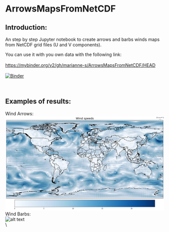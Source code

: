 # ArrowsMapsFromNetCDF
## Introduction: 

An step by step Jupyter notebook to create arrows and barbs winds maps from NetCDF grid files (U and V components). </br>

You can use it with you own data with the following link: </br></br>
https://mybinder.org/v2/gh/marianne-s/ArrowsMapsFromNetCDF/HEAD  </br></br>
[![Binder](https://mybinder.org/badge_logo.svg)](https://mybinder.org/v2/gh/marianne-s/ArrowsMapsFromNetCDF/HEAD)

</br>





## Examples of results: 

Wind Arrows: </br>
![alt text](https://github.com/marianne-s/ArrowsMapsFromNetCDF/blob/main/img/arrowspeedBlack.png?raw=true)
</br>
Wind Barbs: </br>
![alt text](https://github.com/marianne-s/ArrowsMapsFromNetCDF/blob/main/img/barbsSpeedBlack.png?raw=true)
</br>\
